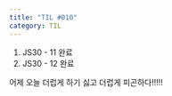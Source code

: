 ```yaml
---
title: "TIL #010"
category: TIL
---
```


1. JS30 - 11 완료
2. JS30 - 12 완료

어제 오늘 더럽게 하기 싫고 더럽게 피곤하다!!!!! 

